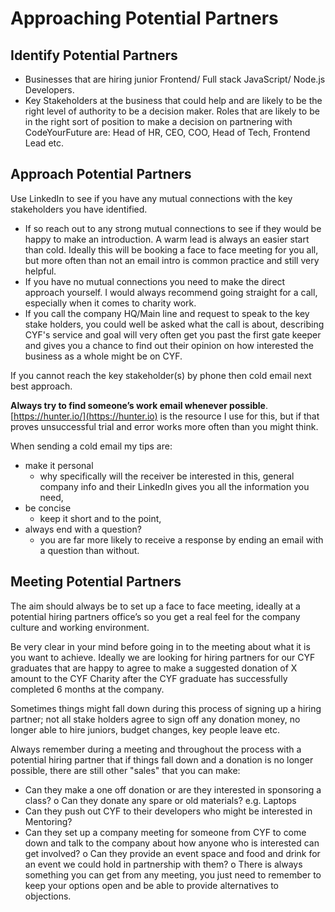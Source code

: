 # Approaching Potential Partners

## Identify Potential Partners

* Businesses that are hiring junior Frontend/ Full stack JavaScript/ Node.js Developers.
* Key Stakeholders at the business that could help and are likely to be the right level of authority to be a decision maker. Roles that are likely to be in the right sort of position to make a decision on partnering with CodeYourFuture are: Head of HR, CEO, COO, Head of Tech, Frontend Lead etc. 

## Approach Potential Partners

Use LinkedIn to see if you have any mutual connections with the key stakeholders you have identified. 

* If so reach out to any strong mutual connections to see if they would be happy to make an introduction. A warm lead is always an easier start than cold. Ideally this will be booking a face to face meeting for you all, but more often than not an email intro is common practice and still very helpful. 
* If you have no mutual connections you need to make the direct approach yourself. I would always recommend going straight for a call, especially when it comes to charity work. 
* If you call the company HQ/Main line and request to speak to the key stake holders, you could well be asked what the call is about, describing CYF's service and goal will very often get you past the first gate keeper and gives you a chance to find out their opinion on how interested the business as a whole might be on CYF. 

If you cannot reach the key stakeholder(s) by phone then cold email next best approach.

**Always try to find someone’s work email whenever possible**. [https://hunter.io/](https://hunter.io) is the resource I use for this, but if that proves unsuccessful trial and error works more often than you might think. 

When sending a cold email my tips are: 

* make it personal 
  * why specifically will the receiver be interested in this, general company info and their LinkedIn gives you all the information you need, 
* be concise 
  * keep it short and to the point, 
* always end with a question? 
  * you are far more likely to receive a response by ending an email with a question than without. 

## Meeting Potential Partners

The aim should always be to set up a face to face meeting, ideally at a potential hiring partners office’s so you get a real feel for the company culture and working environment. 

Be very clear in your mind before going in to the meeting about what it is you want to achieve. Ideally we are looking for hiring partners for our CYF graduates that are happy to agree to make a suggested donation of X amount to the CYF Charity after the CYF graduate has successfully completed 6 months at the company. 

Sometimes things might fall down during this process of signing up a hiring partner; not all stake holders agree to sign off any donation money, no longer able to hire juniors, budget changes, key people leave etc.

Always remember during a meeting and throughout the process with a potential hiring partner that if things fall down and a donation is no longer possible, there are still other "sales" that you can make: 

* Can they make a one off donation or are they interested in sponsoring a class? o Can they donate any spare or old materials? e.g. Laptops
* Can they push out CYF to their developers who might be interested in Mentoring? 
* Can they set up a company meeting for someone from CYF to come down and talk to the company about how anyone who is interested can get involved? o Can they provide an event space and food and drink for an event we could hold in partnership with them? o There is always something you can get from any meeting, you just need to remember to keep your options open and be able to provide alternatives to objections.
